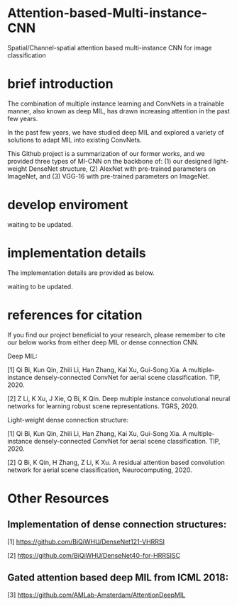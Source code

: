 # Attention-based-Multi-instance-CNN
Spatial/Channel-spatial attention based multi-instance CNN for image classification

# brief introduction
The combination of multiple instance learning and ConvNets in a trainable manner, also known as deep MIL, has drawn increasing attention in the past few years.

In the past few years, we have studied deep MIL and explored a variety of solutions to adapt MIL into existing ConvNets.

This Github project is a summarization of our former works, and we provided three types of MI-CNN on the backbone of: (1) our designed light-weight DenseNet structure, (2) AlexNet with pre-trained parameters on ImageNet, and (3) VGG-16 with pre-trained parameters on ImageNet.

# develop enviroment

waiting to be updated. 

# implementation details
The implementation details are provided as below.

waiting to be updated.

# references for citation
If you find our project beneficial to your research, please remember to cite our below works from either deep MIL or dense connection CNN.

Deep MIL:

[1] Qi Bi, Kun Qin, Zhili Li, Han Zhang, Kai Xu, Gui-Song Xia. A multiple-instance densely-connected ConvNet for aerial scene classification. TIP, 2020.

[2] Z Li, K Xu, J Xie, Q Bi, K Qin. Deep multiple instance convolutional neural networks for learning robust scene representations. TGRS, 2020.

Light-weight dense connection structure:

[1] Qi Bi, Kun Qin, Zhili Li, Han Zhang, Kai Xu, Gui-Song Xia. A multiple-instance densely-connected ConvNet for aerial scene classification. TIP, 2020.

[2] Q Bi, K Qin, H Zhang, Z Li, K Xu. A residual attention based convolution network for aerial scene classification, Neurocomputing, 2020.


# Other Resources
## Implementation of dense connection structures:

[1] https://github.com/BiQiWHU/DenseNet121-VHRRSI

[2] https://github.com/BiQiWHU/DenseNet40-for-HRRSISC

## Gated attention based deep MIL from ICML 2018:

[3] https://github.com/AMLab-Amsterdam/AttentionDeepMIL 

